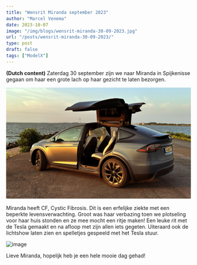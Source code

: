 ```yaml
---
title: "Wensrit Miranda september 2023"
author: "Marcel Venema" 
date: 2023-10-07
image: "/img/blogs/wensrit-miranda-30-09-2023.jpg"
url: "/posts/wensrit-miranda-30-09-2023/"
type: post
draft: false
tags: ["ModelX"]  
---
```


**(Dutch content)**  Zaterdag 30 september zijn we naar Miranda in Spijkenisse gegaan om haar een grote lach op haar gezicht te laten bezorgen.

<!--more-->

 ![image](title.jpg)

Miranda heeft CF, Cystic Fibrosis. Dit is een erfelijke ziekte met een beperkte levensverwachting. Groot was haar verbazing toen we plotseling voor haar huis stonden en ze mee mocht een ritje maken! Een leuke rit met de Tesla gemaakt en na afloop met zijn allen iets gegeten. Uiteraard ook de lichtshow laten zien en spelletjes gespeeld met het Tesla stuur.

 ![image](modelx-02.jpg)

Lieve Miranda, hopelijk heb je een hele mooie dag gehad!
